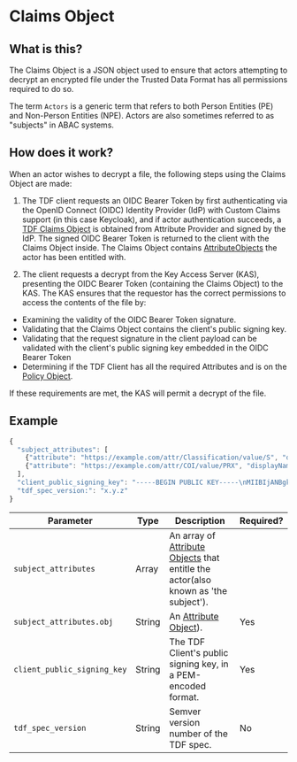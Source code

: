# Claims Object

## What is this?

The Claims Object is a JSON object used to ensure that actors
attempting to decrypt an encrypted file under the Trusted Data Format
has all permissions required to do so.

The term `Actors` is a generic term that refers to both Person Entities (PE)
and Non-Person Entities (NPE). Actors are also sometimes referred to as "subjects"
in ABAC systems.

## How does it work?

When an actor wishes to decrypt a file, the following steps using
the Claims Object are made:

1. The TDF client requests an OIDC Bearer Token by first authenticating via the
OpenID Connect (OIDC) Identity Provider (IdP) with Custom Claims
support (in this case Keycloak), and if actor authentication succeeds, a
[TDF Claims Object](../schema/ClaimsObject.md) is obtained from
Attribute Provider and signed by the IdP.  The signed OIDC Bearer Token is
returned to the client with the Claims Object inside. The Claims
Object contains [AttributeObjects](AttributeObject.md) the actor has 
been entitled with.

2. The client requests a decrypt from the Key Access Server (KAS), 
presenting the OIDC Bearer Token (containing the Claims Object) to the KAS. 
The KAS ensures that the requestor has the correct permissions to access
the contents of the file by:

- Examining the validity of the OIDC Bearer Token signature.
- Validating that the Claims Object contains the client's public signing key.
- Validating that the request signature in the client payload can be validated
with the client's public signing key embedded in the OIDC Bearer Token
- Determining if the TDF Client has all the required Attributes and is on
  the [Policy Object](PolicyObject.md).

If these requirements are met, the KAS will permit a decrypt of the file.

## Example

```javascript
{
  "subject_attributes": [
    {"attribute": "https://example.com/attr/Classification/value/S", "displayName": "classification"},
    {"attribute": "https://example.com/attr/COI/value/PRX", "displayName": "category of intent"}
  ],
  "client_public_signing_key": "-----BEGIN PUBLIC KEY-----\nMIIBIjANBgkqhkiG9w0BAQEFAAOCAQ8AMIIBCgKCAQEAy18Efi6+3vSELpbK58gC\nA9vJxZtoRHR604yi707h6nzTsTSNUg5mNzt/nWswWzloIWCgA7EPNpJy9lYn4h1Z\n6LhxEgf0wFcaux0/C19dC6WRPd6 ... XzNO4J38CoFz/\nwwIDAQAB\n-----END PUBLIC KEY-----",
  "tdf_spec_version:": "x.y.z"
}
```

|Parameter|Type|Description|Required?|
|---|---|---|---|
|`subject_attributes`|Array|An array of [Attribute Objects](AttributeObject.md) that entitle the actor(also known as 'the subject').
|`subject_attributes.obj`|String|An [Attribute Object](AttributeObject.md)).|Yes|
|`client_public_signing_key`|String|The TDF Client's public signing key, in a PEM-encoded format. |Yes|
|`tdf_spec_version`|String|Semver version number of the TDF spec.|No|
